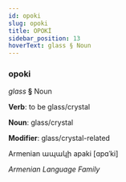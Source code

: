 ```yaml
---
id: opoki
slug: opoki
title: OPOKİ
sidebar_position: 13
hoverText: glass § Noun
---
```


### opoki

*glass* **§** Noun

**Verb**: to be glass/crystal

**Noun**: glass/crystal

**Modifier**: glass/crystal-related

Armenian ապակի apaki [ɑpɑˈki]

*Armenian Language Family*